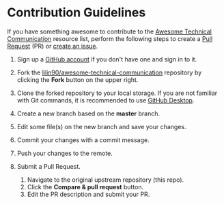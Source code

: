 # Contribution Guidelines

If you have something awesome to contribute to the [Awesome Technical Communication](/README.md) resource list, perform the following steps to create a [Pull Request](https://docs.github.com/en/github/collaborating-with-issues-and-pull-requests/about-pull-requests) (PR) or [create an issue](https://github.com/lilin90/awesome-technical-communication/issues/new/choose).

1. Sign up a [GitHub account](https://github.com/join) if you don't have one and sign in to it.

2. Fork the [lilin90/awesome-technical-communication](https://github.com/lilin90/awesome-technical-communication) repository by clicking the **Fork** button on the upper right.

3. Clone the forked repository to your local storage. If you are not familiar with Git commands, it is recommended to use [GitHub Desktop](https://desktop.github.com/).

4. Create a new branch based on the **master** branch.

5. Edit some file(s) on the new branch and save your changes.

6. Commit your changes with a commit message.

7. Push your changes to the remote.

8. Submit a Pull Request.

    1. Navigate to the original upstream repository (this repo).
    2. Click the **Compare & pull request** button.
    3. Edit the PR description and submit your PR.
